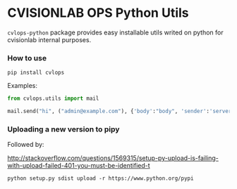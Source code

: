 CVISIONLAB OPS Python Utils
===========================

`cvlops-python` package provides easy installable utils writed on python for cvisionlab internal purposes.

### How to use

```
pip install cvlops
```

Examples:

```python
from cvlops.utils import mail

mail.send("hi", ("admin@example.com"), {'body':"body", 'sender':'server@int.example.com'})
```


### Uploading a new version to pipy

Followed by:

http://stackoverflow.com/questions/1569315/setup-py-upload-is-failing-with-upload-failed-401-you-must-be-identified-t

```
python setup.py sdist upload -r https://www.python.org/pypi
```
